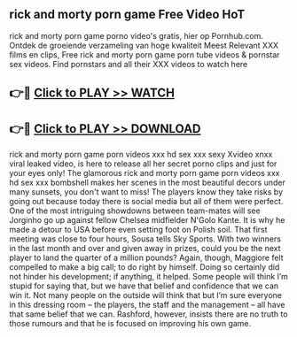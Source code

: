 ## rick and morty porn game Free Video HoT 

rick and morty porn game porno video's gratis, hier op Pornhub.com. Ontdek de groeiende verzameling van hoge kwaliteit Meest Relevant XXX films en clips,
Free rick and morty porn game porn tube videos & pornstar sex videos. Find pornstars and all their XXX videos to watch here


## 👉🔴 [Click to PLAY >> WATCH](http://us.freeplayer.one?title=rick_and_morty_porn_game&ref=16D)

## 👉🔴 [Click to PLAY >> DOWNLOAD](http://us.freeplayer.one?title=rick_and_morty_porn_game&ref=16D)


rick and morty porn game porn videos xxx hd sex xxx sexy Xvideo xnxx viral leaked video, is here to release all her secret porno clips and just for your eyes only! The glamorous rick and morty porn game porn videos xxx hd sex xxx bombshell makes her scenes in the most beautiful decors under many sunsets, you don't want to miss! The players know they take risks by going out because today there is social media but all of them were perfect. One of the most intriguing showdowns between team-mates will see Jorginho go up against fellow Chelsea midfielder N'Golo Kante. It is why he made a detour to USA before even setting foot on Polish soil. That first meeting was close to four hours, Sousa tells Sky Sports. With two winners in the last month and over and given away in prizes, could you be the next player to land the quarter of a million pounds? Again, though, Maggiore felt compelled to make a big call; to do right by himself. Doing so certainly did not hinder his development; if anything, it helped. Some people will think I’m stupid for saying that, but we have that belief and confidence that we can win it. Not many people on the outside will think that but I’m sure everyone in this dressing room – the players, the staff and the management – all have that same belief that we can. Rashford, however, insists there are no truth to those rumours and that he is focused on improving his own game.